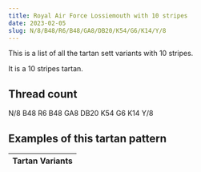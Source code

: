 ```yaml
---
title: Royal Air Force Lossiemouth with 10 stripes
date: 2023-02-05
slug: N/8/B48/R6/B48/GA8/DB20/K54/G6/K14/Y/8
---
```

This is a list of all the tartan sett variants with 10 stripes.

It is a 10 stripes tartan.


## Thread count
N/8 B48 R6 B48 GA8 DB20 K54 G6 K14 Y/8

## Examples of this tartan pattern

| Tartan Variants |
|---------------|
